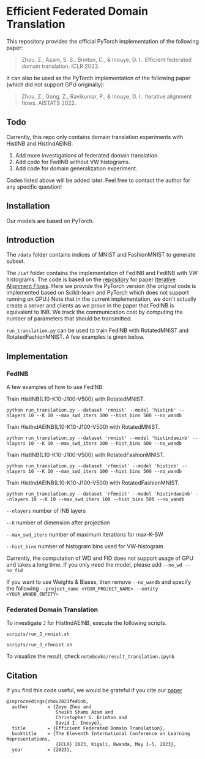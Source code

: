 # Efficient Federated Domain Translation

This repository provides the official PyTorch implementation of the following paper:

>Zhou, Z., Azam, S. S., Brinton, C., & Inouye, D. I.. Efficient federated domain translation. ICLR 2023.

It can also be used as the PyTorch implementation of the following paper (which did not support GPU originally):

>Zhou, Z., Gong, Z., Ravikumar, P., & Inouye, D. I.. Iterative alignment flows. AISTATS 2022.

## Todo
Currently, this repo only contains domain translation experiments with HistINB and HistIndAEINB. 
1. Add more investigations of federated domain translation.
2. Add code for FedINB without VW histograms.
3. Add code for domain generalization experiment.

Codes listed above will be added later. Feel free to contact the author for any specific question!

## Installation

Our models are based on PyTorch.


## Introduction 

The ```/data``` folder contains indices of MNIST and FashionMNIST to generate subset.  

The ```/iaf``` folder contains the implementation of FedINB and FedINB with VW histograms. The code is based on the [repository](https://github.com/inouye-lab/Iterative-Alignment-Flows) for paper [Iterative Alignment Flows](https://proceedings.mlr.press/v151/zhou22b/zhou22b.pdf). Here we provide the PyTorch version (the original code is implemented based on Scikit-learn and PyTorch which does not support running on GPU.) Note that in the current implementation, we don't actually create a server and clients as we prove in the paper that FedINB is equivalent to INB. We track the communication cost by computing the number of parameters that should be transmitted.

```run_translation.py``` can be used to train FedINB with RotatedMNIST and RotatedFashionMNIST. A few examples is given below.

## Implementation

### FedINB
A few examples of how to use FedINB:

Train HistINB(L10-K10-J100-V500) with RotatedMNIST.

```python run_translation.py --dataset 'rmnist' --model 'histinb' --nlayers 10 --K 10 --max_swd_iters 100 --hist_bins 500 --no_wandb```

Train HistIndAEINB(L10-K10-J100-V500) with RotatedMNIST.

```python run_translation.py --dataset 'rmnist' --model 'histindaeinb' --nlayers 10 --K 10 --max_swd_iters 100 --hist_bins 500 --no_wandb```

Train HistINB(L10-K10-J100-V500) with RotatedFashionMNIST.

```python run_translation.py --dataset 'rfmnist' --model 'histinb' --nlayers 10 --K 10 --max_swd_iters 100 --hist_bins 500 --no_wandb```

Train HistIndAEINB(L10-K10-J100-V500) with RotatedFashionMNIST.

```python run_translation.py --dataset 'rfmnist' --model 'histindaeinb' --nlayers 10 --K 10 --max_swd_iters 100 --hist_bins 500 --no_wandb```

```--nlayers``` number of INB layers

```--K``` number of dimension after projection

```--max_swd_iters``` number of maximum iterations for max-K-SW

```--hist_bins``` number of histogram bins used for VW-histogram

Currently, the computation of WD and FID does not support usage of GPU and takes a long time. If you only need the model, please add ```--no_wd --no_fid```

If you want to use Weights & Biases, then remove ```--no_wandb``` and specify the following ```--project_name <YOUR_PROJECT_NAME> --entity <YOUR_WANDB_ENTITY>```

### Federated Domain Translation
To investigate ```J``` for HistIndAEINB, execute the following scripts.

```
scripts/run_J_rmnist.sh
```
```
scripts/run_J_rfmnist.sh
```

To visualize the result, check ```notebooks/result_translation.ipynb```
## Citation
If you find this code useful, we would be grateful if you cite our [paper](https://openreview.net/forum?id=uhLAcrAZ9cJ)
```
@inproceedings{zhou2023fedinb,
  author       = {Zeyu Zhou and
                  Sheikh Shams Azam and
                  Christopher G. Brinton and
                  David I. Inouye},
  title        = {Efficient Federated Domain Translation},
  booktitle    = {The Eleventh International Conference on Learning Representations,
                  {ICLR} 2023, Kigali, Rwanda, May 1-5, 2023},
  year         = {2023},
```